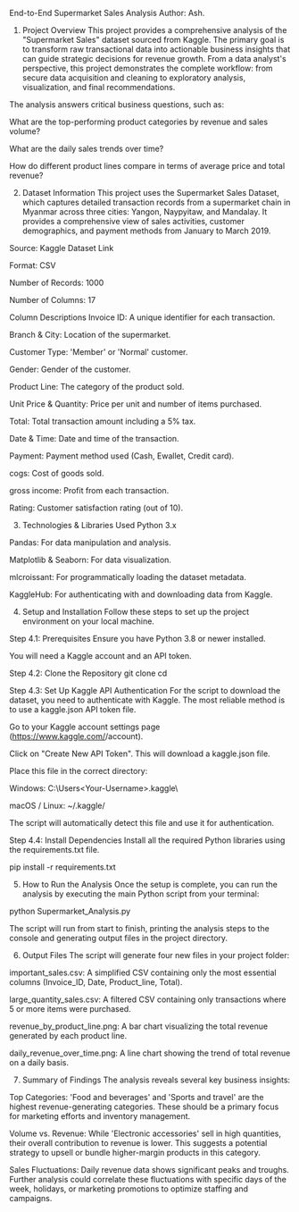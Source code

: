 End-to-End Supermarket Sales Analysis
Author: Ash.
1. Project Overview
This project provides a comprehensive analysis of the "Supermarket Sales" dataset sourced from Kaggle. The primary goal is to transform raw transactional data into actionable business insights that can guide strategic decisions for revenue growth. From a data analyst's perspective, this project demonstrates the complete workflow: from secure data acquisition and cleaning to exploratory analysis, visualization, and final recommendations.

The analysis answers critical business questions, such as:

What are the top-performing product categories by revenue and sales volume?

What are the daily sales trends over time?

How do different product lines compare in terms of average price and total revenue?

2. Dataset Information
This project uses the Supermarket Sales Dataset, which captures detailed transaction records from a supermarket chain in Myanmar across three cities: Yangon, Naypyitaw, and Mandalay. It provides a comprehensive view of sales activities, customer demographics, and payment methods from January to March 2019.

Source: Kaggle Dataset Link

Format: CSV

Number of Records: 1000

Number of Columns: 17

Column Descriptions
Invoice ID: A unique identifier for each transaction.

Branch & City: Location of the supermarket.

Customer Type: 'Member' or 'Normal' customer.

Gender: Gender of the customer.

Product Line: The category of the product sold.

Unit Price & Quantity: Price per unit and number of items purchased.

Total: Total transaction amount including a 5% tax.

Date & Time: Date and time of the transaction.

Payment: Payment method used (Cash, Ewallet, Credit card).

cogs: Cost of goods sold.

gross income: Profit from each transaction.

Rating: Customer satisfaction rating (out of 10).

3. Technologies & Libraries Used
Python 3.x

Pandas: For data manipulation and analysis.

Matplotlib & Seaborn: For data visualization.

mlcroissant: For programmatically loading the dataset metadata.

KaggleHub: For authenticating with and downloading data from Kaggle.

4. Setup and Installation
Follow these steps to set up the project environment on your local machine.

Step 4.1: Prerequisites
Ensure you have Python 3.8 or newer installed.

You will need a Kaggle account and an API token.

Step 4.2: Clone the Repository
git clone <your-repository-url>
cd <your-repository-directory>

Step 4.3: Set Up Kaggle API Authentication
For the script to download the dataset, you need to authenticate with Kaggle. The most reliable method is to use a kaggle.json API token file.

Go to your Kaggle account settings page (https://www.kaggle.com/<your-username>/account).

Click on "Create New API Token". This will download a kaggle.json file.

Place this file in the correct directory:

Windows: C:\Users\<Your-Username>\.kaggle\

macOS / Linux: ~/.kaggle/

The script will automatically detect this file and use it for authentication.

Step 4.4: Install Dependencies
Install all the required Python libraries using the requirements.txt file.

pip install -r requirements.txt

5. How to Run the Analysis
Once the setup is complete, you can run the analysis by executing the main Python script from your terminal:

python Supermarket_Analysis.py

The script will run from start to finish, printing the analysis steps to the console and generating output files in the project directory.

6. Output Files
The script will generate four new files in your project folder:

important_sales.csv: A simplified CSV containing only the most essential columns (Invoice_ID, Date, Product_line, Total).

large_quantity_sales.csv: A filtered CSV containing only transactions where 5 or more items were purchased.

revenue_by_product_line.png: A bar chart visualizing the total revenue generated by each product line.

daily_revenue_over_time.png: A line chart showing the trend of total revenue on a daily basis.

7. Summary of Findings
The analysis reveals several key business insights:

Top Categories: 'Food and beverages' and 'Sports and travel' are the highest revenue-generating categories. These should be a primary focus for marketing efforts and inventory management.

Volume vs. Revenue: While 'Electronic accessories' sell in high quantities, their overall contribution to revenue is lower. This suggests a potential strategy to upsell or bundle higher-margin products in this category.

Sales Fluctuations: Daily revenue data shows significant peaks and troughs. Further analysis could correlate these fluctuations with specific days of the week, holidays, or marketing promotions to optimize staffing and campaigns.